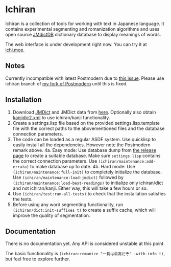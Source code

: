 # Ichiran

Ichiran is a collection of tools for working with text in Japanese language. It contains experimental segmenting and romanization algorithms and uses open source [JMdictDB](http://edrdg.org/~smg/) dictionary database to display meanings of words.

The web interface is under development right now. You can try it at [ichi.moe](http://ichi.moe).

## Notes

Currently incompatible with latest Postmodern due to [this issue](https://github.com/marijnh/Postmodern/issues/70). Please use ichiran branch of [my fork of Postmodern](https://github.com/tshatrov/Postmodern/tree/ichiran) until this is fixed. 

## Installation

1. Download [JMDict](ftp://ftp.monash.edu.au/pub/nihongo/JMdict.gz) and JMDict data from [here](http://edrdg.org/~smg/cgi-bin/hgweb-jmdictdb.cgi/file/9389981dcd33/pg/data?style=gitweb). Optionally also obtain [kanjidic2.xml](http://www.csse.monash.edu.au/~jwb/kanjidic2/kanjidic2.xml.gz) to use ichiran/kanji functionality.
2. Create a settings.lisp file based on the provided settings.lisp.template file with the correct paths to the abovementioned files and the database connection parameters.
3. The code can be loaded as a regular ASDF system. Use quicklisp to easily install all the dependencies. However note the Postmodern remark above.
4a. Easy mode: Use database dump from [the release page](https://github.com/tshatrov/ichiran/releases) to create a suitable database. Make sure ```settings.lisp``` contains the correct connection parameters. Use ```(ichiran/maintenance:add-errata)``` to make database up to date.
4b. Hard mode: Use ```(ichiran/maintenance:full-init)``` to completely initialize the database. Use ```(ichiran/maintenance:load-jmdict)``` followed by ```(ichiran/maintenance:load-best-readings)``` to initialize only ichiran/dict and not ichiran/kanji. Either way, this will take a few hours or so.
5. Use ```(ichiran/test:run-all-tests)``` to check that the installation satisfies the tests.
6. Before using any word segmenting functionality, run ```(ichiran/dict:init-suffixes t)``` to create a suffix cache, which will improve the quality of segmentation.

## Documentation

There is no documentation yet. Any API is considered unstable at this point.

The basic functionality is ```(ichiran:romanize "一覧は最高だぞ" :with-info t)```, but feel free to explore further.
